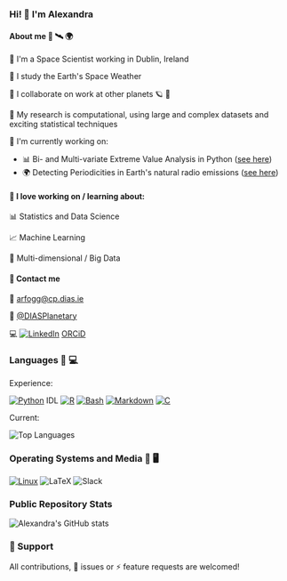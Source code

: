### Hi! :wave: I'm Alexandra

#### About me :satellite: :artificial_satellite:	:earth_africa:

:rocket: I'm a Space Scientist working in Dublin, Ireland

:rocket: I study the Earth's Space Weather

:rocket: I collaborate on work at other planets :ringed_planet: :handshake:

:rocket: My research is computational, using large and complex datasets and exciting statistical techniques

:rocket: I'm currently working on:

  + :bar_chart: Bi- and Multi-variate Extreme Value Analysis in Python ([see here](https://github.com/arfogg/bi_multi_variate_eva))
  + :earth_africa: Detecting Periodicities in Earth's natural radio emissions ([see here](https://github.com/arfogg/AKR_periodicities))

#### :star_struck: I love working on / learning about:

:bar_chart: Statistics and Data Science

:chart_with_upwards_trend: Machine Learning

:file_folder: Multi-dimensional / Big Data


#### :speech_balloon: Contact me
:email: arfogg@cp.dias.ie

:office: [@DIASPlanetary](https://github.com/DIASPlanetary)

:computer: 
[![LinkedIn](https://img.shields.io/badge/Linkedin-%230077B5.svg?logo=linkedin&logoColor=white)](https://www.linkedin.com/in/dr-alexandra-ruth-fogg-3057a1234)
[ORCiD](https://orcid.org/0000-0002-1139-5920)



### Languages :snake: :computer:
Experience:

[![Python](https://img.shields.io/badge/Python-3776AB?logo=python&logoColor=fff)](#)
IDL
[![R](https://img.shields.io/badge/R-%23276DC3.svg?logo=r&logoColor=white)](#)
[![Bash](https://img.shields.io/badge/Bash-4EAA25?logo=gnubash&logoColor=fff)](#)
[![Markdown](https://img.shields.io/badge/Markdown-%23000000.svg?logo=markdown&logoColor=white)](#)
[![C](https://img.shields.io/badge/C-00599C?logo=c&logoColor=white)](#)

Current:

![Top Languages](https://github-readme-stats.vercel.app/api/top-langs/?username=arfogg&show_icons=true&layout=compact&theme=vue)

### Operating Systems and Media :penguin: :desktop_computer:
[![Linux](https://img.shields.io/badge/Linux-FCC624?logo=linux&logoColor=black)](#)
![LaTeX](https://img.shields.io/badge/latex-%23008080.svg?style=for-the-badge&logo=latex&logoColor=white)
![Slack](https://img.shields.io/badge/Slack-4A154B?style=for-the-badge&logo=slack&logoColor=white)

### Public Repository Stats
![Alexandra's GitHub stats](https://github-readme-stats.vercel.app/api?username=arfogg&show_icons=true&theme=vue&hide_title=true&rank_icon=github)

### :handshake: Support
All contributions, :ant: issues or :zap: feature requests are welcomed!
